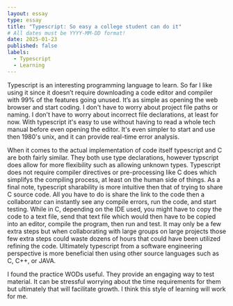 ```yaml
---
layout: essay
type: essay
title: "Typescript: So easy a college student can do it"
# All dates must be YYYY-MM-DD format!
date: 2025-01-23
published: false
labels:
  - Typescript
  - Learning
---
```


  Typescript is an interesting programming language to learn. So far I like using it since it doesn’t require downloading a code editor and compiler with 99% of the features going unused. It’s as simple as opening the web browser and start coding. I don't have to worry about project file paths or naming. I don't have to worry about incorrect file declarations, at least for now. With typescript it's easy to use without having to read a whole tech manual before even opening the editor. It's even simpler to start and use then 1980's unix, and it can provide real-time error analysis.

  When it comes to the actual implementation of code itself typescript and C are both fairly similar. They both use type declarations, however typscript does allow for more flexibility such as allowing unknown types. Typescript does not require compiler directives or pre-processing like C does which simplifys the compiling process, at least on the human side of things. As a final note, typescript sharability is more intuitive then that of trying to share C source code. All you have to do is share the link to the code then a collaborator can instantly see any compile errors, run the code, and start testing. While in C, depending on the IDE used, you might have to copy the code to a text file, send that text file which would then have to be copied into an editor, compile the program, then run and test. It may only be a few extra steps but when collaborating with large groups on large projects those few extra steps could waste dozens of hours that could have been utilized refining the code. Ultimately typescript from a software engineering perspective is more beneficial then using other source languages such as C, C++, or JAVA.

  I found the practice WODs useful. They provide an engaging way to test material. It can be stressful worrying about the time requirements for them but ultimately that will facilitate growth. I think this style of learning will work for me.
